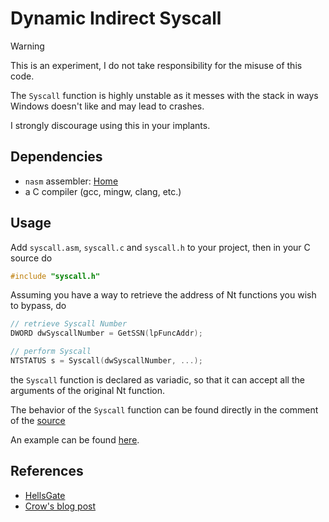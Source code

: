 # Dynamic Indirect Syscall

> [!WARNING]
> This is an experiment, I do not take responsibility for the misuse of this code.
>
> The `Syscall` function is highly unstable as it messes with the stack in ways Windows doesn't like and may lead to crashes.
>
> I strongly discourage using this in your implants.

## Dependencies

- `nasm` assembler: [Home](https://www.nasm.dev/)
- a C compiler (gcc, mingw, clang, etc.)

## Usage

Add `syscall.asm`, `syscall.c` and `syscall.h` to your project, then in your C source do

```C
#include "syscall.h"
```

Assuming you have a way to retrieve the address of Nt functions you wish to bypass, do

```C
// retrieve Syscall Number
DWORD dwSyscallNumber = GetSSN(lpFuncAddr);

// perform Syscall
NTSTATUS s = Syscall(dwSyscallNumber, ...);
```

the `Syscall` function is declared as variadic, so that it can accept all the arguments of the original Nt function.

The behavior of the `Syscall` function can be found directly in the comment of the [source](syscall.asm)

An example can be found [here](example.c).

## References

- [HellsGate](https://github.com/am0nsec/HellsGate)
- [Crow's blog post](https://www.crow.rip/crows-nest/mal/dev/inject/syscalls/indirect-syscalls)

